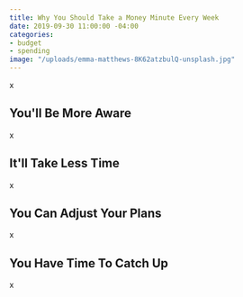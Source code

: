 ```yaml
---
title: Why You Should Take a Money Minute Every Week
date: 2019-09-30 11:00:00 -04:00
categories:
- budget
- spending
image: "/uploads/emma-matthews-8K62atzbulQ-unsplash.jpg"
---
```


x

## You'll Be More Aware

x

## It'll Take Less Time

x

## You Can Adjust Your Plans

x

## You Have Time To Catch Up

x

